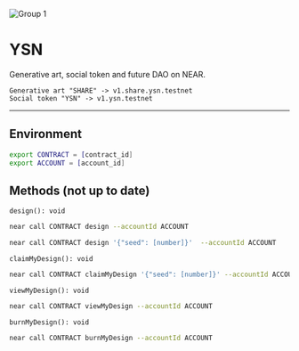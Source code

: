 ![Group 1](https://user-images.githubusercontent.com/5102099/119519396-ac0a9800-bd79-11eb-9b07-4f345212a52d.png)


# YSN

Generative art, social token and future DAO on NEAR.


```
Generative art "SHARE" -> v1.share.ysn.testnet
Social token "YSN" -> v1.ysn.testnet
```
----
## Environment
```sh
export CONTRACT = [contract_id]
export ACCOUNT = [account_id]
```

## Methods (not up to date)

`design(): void`

```sh
near call CONTRACT design --accountId ACCOUNT
```

```sh
near call CONTRACT design '{"seed": [number]}'  --accountId ACCOUNT
```

`claimMyDesign(): void`

```sh
near call CONTRACT claimMyDesign '{"seed": [number]}' --accountId ACCOUNT
```

`viewMyDesign(): void`

```sh
near call CONTRACT viewMyDesign --accountId ACCOUNT
```

`burnMyDesign(): void`

```sh
near call CONTRACT burnMyDesign --accountId ACCOUNT 
```
